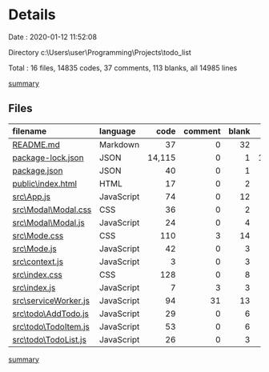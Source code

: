 # Details

Date : 2020-01-12 11:52:08

Directory c:\Users\user\Programming\Projects\todo_list

Total : 16 files,  14835 codes, 37 comments, 113 blanks, all 14985 lines

[summary](results.md)

## Files
| filename | language | code | comment | blank | total |
| :--- | :--- | ---: | ---: | ---: | ---: |
| [README.md](file:///c%3A/Users/user/Programming/Projects/todo_list/README.md) | Markdown | 37 | 0 | 32 | 69 |
| [package-lock.json](file:///c%3A/Users/user/Programming/Projects/todo_list/package-lock.json) | JSON | 14,115 | 0 | 1 | 14,116 |
| [package.json](file:///c%3A/Users/user/Programming/Projects/todo_list/package.json) | JSON | 40 | 0 | 1 | 41 |
| [public\index.html](file:///c%3A/Users/user/Programming/Projects/todo_list/public/index.html) | HTML | 17 | 0 | 2 | 19 |
| [src\App.js](file:///c%3A/Users/user/Programming/Projects/todo_list/src/App.js) | JavaScript | 74 | 0 | 12 | 86 |
| [src\Modal\Modal.css](file:///c%3A/Users/user/Programming/Projects/todo_list/src/Modal/Modal.css) | CSS | 36 | 0 | 2 | 38 |
| [src\Modal\Modal.js](file:///c%3A/Users/user/Programming/Projects/todo_list/src/Modal/Modal.js) | JavaScript | 24 | 0 | 4 | 28 |
| [src\Mode.css](file:///c%3A/Users/user/Programming/Projects/todo_list/src/Mode.css) | CSS | 110 | 3 | 14 | 127 |
| [src\Mode.js](file:///c%3A/Users/user/Programming/Projects/todo_list/src/Mode.js) | JavaScript | 42 | 0 | 3 | 45 |
| [src\context.js](file:///c%3A/Users/user/Programming/Projects/todo_list/src/context.js) | JavaScript | 3 | 0 | 3 | 6 |
| [src\index.css](file:///c%3A/Users/user/Programming/Projects/todo_list/src/index.css) | CSS | 128 | 0 | 8 | 136 |
| [src\index.js](file:///c%3A/Users/user/Programming/Projects/todo_list/src/index.js) | JavaScript | 7 | 3 | 3 | 13 |
| [src\serviceWorker.js](file:///c%3A/Users/user/Programming/Projects/todo_list/src/serviceWorker.js) | JavaScript | 94 | 31 | 13 | 138 |
| [src\todo\AddTodo.js](file:///c%3A/Users/user/Programming/Projects/todo_list/src/todo/AddTodo.js) | JavaScript | 29 | 0 | 6 | 35 |
| [src\todo\TodoItem.js](file:///c%3A/Users/user/Programming/Projects/todo_list/src/todo/TodoItem.js) | JavaScript | 53 | 0 | 6 | 59 |
| [src\todo\TodoList.js](file:///c%3A/Users/user/Programming/Projects/todo_list/src/todo/TodoList.js) | JavaScript | 26 | 0 | 3 | 29 |

[summary](results.md)